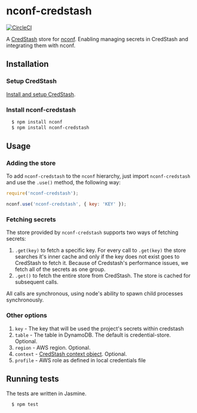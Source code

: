 # nconf-credstash
[![CircleCI](https://circleci.com/gh/bookmd/nconf-credstash.svg?style=svg)](https://circleci.com/gh/bookmd/nconf-credstash)

A [CredStash](https://github.com/fugue/credstash) store for [nconf](https://github.com/indexzero/nconf).
Enabling managing secrets in CredStash and integrating them with nconf.

## Installation
### Setup CredStash
[Install and setup CredStash](https://github.com/fugue/credstash#setup).

### Install nconf-credstash
``` bash
  $ npm install nconf
  $ npm install nconf-credstash
```
## Usage
### Adding the store
To add `nconf-credstash` to the `nconf` hierarchy, just import `nconf-credstash` and use the `.use()` method, the following way:
```javascript
require('nconf-credstash');

nconf.use('nconf-credstash', { key: 'KEY' });
```
### Fetching secrets
The store provided by `nconf-credstash` supports two ways of fetching secrets:

1. `.get(key)` to fetch a specific key. For every call to `.get(key)` the store searches it's inner cache and only if the key does not exist goes to CredStash to fetch it.
Because of Credstash's performance issues, we fetch all of the secrets as one group.
2. `.get()` to fetch the entire store from CredStash. The store is cached for subsequent calls.

All calls are synchronous, using node's ability to spawn child processes synchronously.


### Other options
1. `key` - The key that will be used the project's secrets within credstash
2. `table` - The table in DynamoDB. The default is credential-store. Optional.
3. `region` - AWS region. Optional.
4. `context` - [CredStash context object](https://github.com/fugue/credstash#controlling-and-auditing-secrets). Optional.
5. `profile` - AWS role as defined in local credentials file

## Running tests
The tests are written in Jasmine.
``` bash
  $ npm test
```

